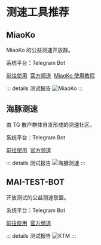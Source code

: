 # 测速工具推荐

<p></p>
<ClientOnly>
    <AdsCarousel />
</ClientOnly>

## MiaoKo

MiaoKo 的公益测速开放群。

系统平台：Telegram Bot

[前往使用](https://t.me/FFQMiaokoPublic)&nbsp;
[官方频道](https://t.me/ffq_la)&nbsp;
[MiaoKo 使用教程](https://xszn.org/2025/03/miaoko/)

::: details 测试报告
<ClientOnly>
    <Img
        src="/images/app/speed/miaoko.webp"
        alt="MiaoKo"
    />
</ClientOnly>
:::

## 海豚测速

由 TG 散户群体自发形成的测速社区。

系统平台：Telegram Bot

[前往使用](https://t.me/haitunspeed)&nbsp;
[官方频道](https://t.me/haitun_channel)

::: details 测试报告
<ClientOnly>
    <Img
        src="/images/app/speed/hai-tun-ce-su.webp"
        alt="海豚测速"
    />
</ClientOnly>
:::

## MAI-TEST-BOT

开放测试的公益测速联盟。

系统平台：Telegram Bot

[前往使用](https://t.me/Bronya_02)&nbsp;
[官方频道](https://t.me/guyingcs)

::: details 测试报告
<ClientOnly>
    <Img
        src="/images/app/speed/ktm.webp"
        alt="KTM"
    />
</ClientOnly>
:::
